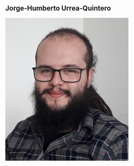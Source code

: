 ## Jorge-Humberto Urrea-Quintero

<p float="left">
  <img src="/images/20190514_175020_Small.jpg" height="450" />
</p>

